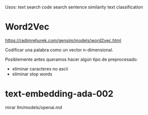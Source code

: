 Usos:
text search
code search
sentence similarity
text classification


# Word2Vec
https://radimrehurek.com/gensim/models/word2vec.html

Codificar una palabra como un vector n-dimensional.

Posiblemente antes queramos hacer algún tipo de preprocesado:
 - eliminar caracteres no ascii
 - eliminar stop words



# text-embedding-ada-002
mirar llm/models/openai.md
